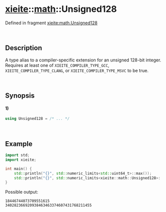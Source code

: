 # [xieite](../../xieite.md)\:\:[math](../../math.md)\:\:Unsigned128
Defined in fragment [xieite:math.Unsigned128](../../../src/math/unsigned_128.cpp)

&nbsp;

## Description
A type alias to a compiler-specific extension for an unsigned 128-bit integer. Requires at least one of `XIEITE_COMPILER_TYPE_GCC`, `XIEITE_COMPILER_TYPE_CLANG`, or `XIEITE_COMPILER_TYPE_MSVC` to be true.

&nbsp;

## Synopsis
#### 1)
```cpp
using Unsigned128 = /* ... */
```

&nbsp;

## Example
```cpp
import std;
import xieite;

int main() {
    std::println("{}", std::numeric_limits<std::uint64_t>::max());
    std::println("{}", std::numeric_limits<xieite::math::Unsigned128>::max());
}
```
Possible output:
```
18446744073709551615
340282366920938463463374607431768211455
```
